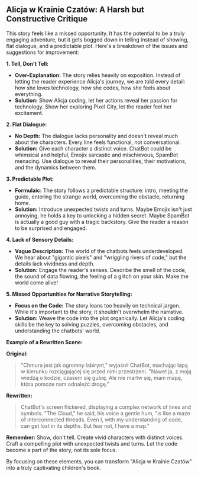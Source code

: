 ## Alicja w Krainie Czatów: A Harsh but Constructive Critique

This story feels like a missed opportunity. It has the potential to be a truly engaging adventure, but it gets bogged down in telling instead of showing, flat dialogue, and a predictable plot. Here's a breakdown of the issues and suggestions for improvement:

**1. Tell, Don't Tell:**

* **Over-Explanation:** The story relies heavily on exposition. Instead of letting the reader experience Alicja's journey, we are told every detail: how she loves technology, how she codes, how she feels about everything.  
* **Solution:** Show Alicja coding, let her actions reveal her passion for technology.  Show her exploring Pixel City, let the reader feel her excitement.  

**2. Flat Dialogue:**

* **No Depth:**  The dialogue lacks personality and doesn't reveal much about the characters. Every line feels functional, not conversational.
* **Solution:** Give each character a distinct voice. ChatBot could be whimsical and helpful, Emojix sarcastic and mischievous, SpamBot menacing.  Use dialogue to reveal their personalities, their motivations, and the dynamics between them.

**3. Predictable Plot:**

* **Formulaic:** The story follows a predictable structure: intro, meeting the guide, entering the strange world, overcoming the obstacle, returning home.  
* **Solution:**  Introduce unexpected twists and turns.  Maybe Emojix isn't just annoying, he holds a key to unlocking a hidden secret. Maybe SpamBot is actually a good guy with a tragic backstory.  Give the reader a reason to be surprised and engaged.

**4. Lack of Sensory Details:**

* **Vague Description:** The world of the chatbots feels underdeveloped. We hear about "gigantic pixels" and "wriggling rivers of code," but the details lack vividness and depth. 
* **Solution:**  Engage the reader's senses. Describe the smell of the code, the sound of data flowing, the feeling of a glitch on your skin.  Make the world come alive!

**5. Missed Opportunities for Narrative Storytelling:**

* **Focus on the Code:** The story leans too heavily on technical jargon.  While it's important to the story, it shouldn't overwhelm the narrative.
* **Solution:** Weave the code into the plot organically. Let Alicja's coding skills be the key to solving puzzles, overcoming obstacles, and understanding the chatbots' world.

**Example of a Rewritten Scene:**

**Original:**

> "Chmura jest jak ogromny labirynt," wyjaśnił ChatBot, machając łapą w kierunku rozciągającej się przed nimi przestrzeni. "Nawet ja, z moją wiedzą o kodzie, czasem się gubię. Ale nie martw się, mam mapę, która pomoże nam odnaleźć drogę."

**Rewritten:**

> ChatBot's screen flickered, displaying a complex network of lines and symbols.  "The Cloud," he said, his voice a gentle hum, "is like a maze of interconnected threads. Even I, with my understanding of code, can get lost in its depths. But fear not, I have a map." 

**Remember:** Show, don't tell. Create vivid characters with distinct voices.  Craft a compelling plot with unexpected twists and turns.  Let the code become a part of the story, not its sole focus. 

By focusing on these elements, you can transform "Alicja w Krainie Czatów" into a truly captivating children's book.  
